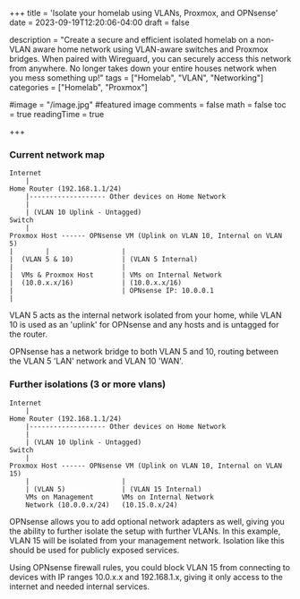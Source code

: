 +++
title = 'Isolate your homelab using VLANs, Proxmox, and OPNsense'
date = 2023-09-19T12:20:06-04:00
draft = false

description = "Create a secure and efficient isolated homelab on a non-VLAN aware home network using VLAN-aware switches and Proxmox bridges. When paired with Wireguard, you can securely access this network from anywhere. No longer takes down your entire houses network when you mess something up!"
tags = ["Homelab", "VLAN", "Networking"]
categories = ["Homelab", "Proxmox"]

#image = "/image.jpg" #featured image
comments = false
math = false
toc = true
readingTime = true

+++

### Current network map

```less
Internet
    |
Home Router (192.168.1.1/24)
    |------------------- Other devices on Home Network
    |
    | (VLAN 10 Uplink - Untagged)
Switch 
    |
Proxmox Host ------ OPNsense VM (Uplink on VLAN 10, Internal on VLAN 5)
|        |                  |
|  (VLAN 5 & 10)            | (VLAN 5 Internal)
|                           |
|  VMs & Proxmox Host       | VMs on Internal Network
|  (10.0.x.x/16)            | (10.0.x.x/16)
|                           | OPNsense IP: 10.0.0.1
|

```

VLAN 5 acts as the internal network isolated from your home, while VLAN 10 is used as an 'uplink' for OPNsense and any hosts and is untagged for the router.

OPNsense has a network bridge to both VLAN 5 and 10, routing between the VLAN 5 'LAN' network and VLAN 10 'WAN'. 


### Further isolations (3 or more vlans)
```less
Internet
    |
Home Router (192.168.1.1/24)
    |------------------- Other devices on Home Network
    |
    | (VLAN 10 Uplink - Untagged)
Switch 
    |
Proxmox Host ------ OPNsense VM (Uplink on VLAN 10, Internal on VLAN 15)
    |                       |
    | (VLAN 5)              | (VLAN 15 Internal)
    VMs on Management       VMs on Internal Network
    Network (10.0.0.x/24)   (10.15.0.x/24)
```

OPNsense allows you to add optional network adapters as well, giving you the ability to further isolate the setup with further VLANs.
In this example, VLAN 15 will be isolated from your management network. Isolation like this should be used for publicly exposed services.

Using OPNsense firewall rules, you could block VLAN 15 from connecting to devices with IP ranges 10.0.x.x and 192.168.1.x, giving it only access to the internet and needed internal services.
